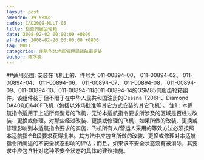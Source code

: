 ```yaml
---
layout: post
amendno: 39-5883
cadno: CAD2008-MULT-05
title: 检查伺服齿轮箱
date: 2008-02-02 00:00:00 +0800
effdate: 2008-02-26 00:00:00 +0800
tag: MULT
categories: 民航华北地区管理局适航审定处
author: 陈学锐
---
```


##适用范围:
安装在飞机上的、件号为 011-00894-00、 011-00894-02、 011-00894-04、 011-00894-06、 011-00894-07、 011-00894-08、 011-00894-09、011-00894-10、011-00894-11和011-00894-14的GSM85伺服齿轮箱组件。该组件装于但不限于在中华人民共和国注册的Cessna T206H、Diamond DA40和DA40F飞机（包括以外场批准等其它方式安装的其它飞机）。
注1：本适航指令适用于上述所有型号的飞机，无论本适航指令要求所涉及的区域是否经过改装、更换或修理。对那些经过改装、更换或修理的飞机，如果所做的改装、更换或修理影响到本适航指令要求的实施，飞机所有人/营运人采用的等效方法必须按照本适航指令B段要求获得批准。其方法中应包含所做的改装、更换或修理对本适航指令所阐述的不安全状态影响的评估；而且，如果该不安全状态没有被消除，其要求中应包含针对这种不安全状态的具体的建议措施。

